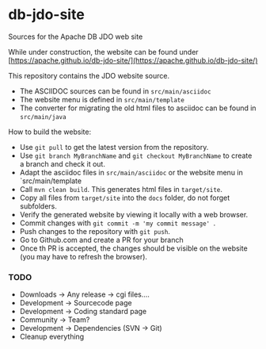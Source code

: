 # db-jdo-site
Sources for the Apache DB JDO web site

While under construction, the website can be found under [https://apache.github.io/db-jdo-site/](https://apache.github.io/db-jdo-site/) 

This repository contains the JDO website source.

 * The ASCIIDOC sources can be found in `src/main/asciidoc`
 * The website menu is defined in `src/main/template`
 * The converter for migrating the old html files to asciidoc can be found in `src/main/java`



How to build the website:
 * Use `git pull`  to get the latest version from the repository.
 * Use `git branch MyBranchName` and `git checkout MyBranchName` to create a branch and check it out.
 * Adapt the asciidoc files in `src/main/asciidoc` or the website menu in  `src/main/template
 * Call `mvn clean build`. This generates html files in `target/site`. 
 * Copy all files from `target/site` into the `docs` folder, do not forget subfolders.
 * Verify the generated website by viewing it locally with a web browser. 
 * Commit changes with `git commit -m 'my commit message' `.
 * Push changes to the repository with `git push`.
 * Go to Github.com and create a PR for your branch
 * Once th PR is accepted, the changes should be visible on the website (you may have to refresh the browser). 

  
### TODO
 * Downloads -> Any release -> cgi files....
 * Development -> Sourcecode page
 * Development -> Coding standard page
 * Community -> Team?
 * Development -> Dependencies (SVN -> Git)
 * Cleanup everything
 
